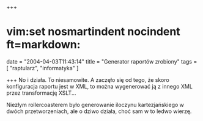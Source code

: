 +++
# vim:set nosmartindent nocindent ft=markdown:
date = "2004-04-03T11:43:14"
title = "Generator raportów zrobiony"
tags = [ "raptularz", "informatyka" ]

+++
No i działa. To niesamowite. A zaczęło się od tego, że skoro konfiguracja
raportu jest w XML, to można wygenerować ją z innego XML przez transformację
XSLT...

<!--more-->

Niezłym rollercoasterem było generowanie iloczynu kartezjańskiego w dwóch
przetworzeniach, ale o dziwo działa, choć sam w to ledwo wierzę.
